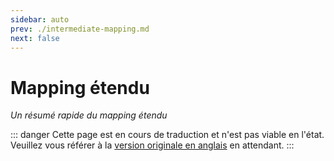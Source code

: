 ```yaml
---
sidebar: auto
prev: ./intermediate-mapping.md
next: false
---
```

# Mapping étendu
_Un résumé rapide du mapping étendu_

::: danger
Cette page est en cours de traduction et n'est pas viable en l'état. Veuillez vous référer à la [version originale en anglais](/mapping/extended-mapping.md) en attendant.
:::
